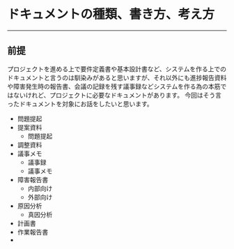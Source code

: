 # ドキュメントの種類、書き方、考え方
---
## 前提
プロジェクトを進める上で要件定義書や基本設計書など、システムを作る上でのドキュメントと言うのは馴染みがあると思いますが、それ以外にも進捗報告資料や障害発生時の報告書、会議の記録を残す議事録などシステムを作る為の本筋ではないけれど、プロジェクトに必要なドキュメントがあります。
今回はそう言ったドキュメントを対象にお話をしたいと思います。

- 問題提起
- 提案資料
  - 問題提起
- 調整資料
- 議事メモ  
  - 議事録 
  - 議事メモ
- 障害報告書
  - 内部向け
  - 外部向け
- 原因分析
  - 真因分析
- 計画書
- 作業報告書
- 